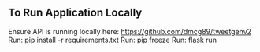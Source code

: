 ## To Run Application Locally
Ensure API is running locally here: https://github.com/dmcg89/tweetgenv2
Run: pip install -r requirements.txt
Run: pip freeze
Run: flask run